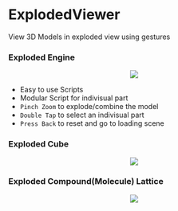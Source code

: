 # ExplodedViewer
View 3D Models in exploded view using gestures

### Exploded Engine

<p align="center">
<img src="GIFs/Exploded-Engine.gif">
</p>

- Easy to use Scripts
- Modular Script for indivisual part
- `Pinch Zoom` to explode/combine the model
- `Double Tap` to select an indivisual part
- `Press Back` to reset and go to loading scene

### Exploded Cube

<p align="center">
<img src="GIFs/Exploded-Cube.gif">
</p>

### Exploded Compound(Molecule) Lattice

<p align="center">
<img src="GIFs/Exploded-Lattice.gif">
</p>
